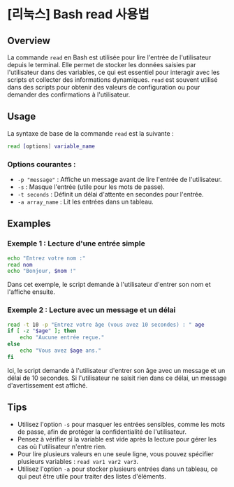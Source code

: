 # [리눅스] Bash read 사용법

## Overview
La commande `read` en Bash est utilisée pour lire l'entrée de l'utilisateur depuis le terminal. Elle permet de stocker les données saisies par l'utilisateur dans des variables, ce qui est essentiel pour interagir avec les scripts et collecter des informations dynamiques. `read` est souvent utilisé dans des scripts pour obtenir des valeurs de configuration ou pour demander des confirmations à l'utilisateur.

## Usage
La syntaxe de base de la commande `read` est la suivante :

```bash
read [options] variable_name
```

### Options courantes :
- `-p "message"` : Affiche un message avant de lire l'entrée de l'utilisateur.
- `-s` : Masque l'entrée (utile pour les mots de passe).
- `-t seconds` : Définit un délai d'attente en secondes pour l'entrée.
- `-a array_name` : Lit les entrées dans un tableau.

## Examples
### Exemple 1 : Lecture d'une entrée simple
```bash
echo "Entrez votre nom :"
read nom
echo "Bonjour, $nom !"
```
Dans cet exemple, le script demande à l'utilisateur d'entrer son nom et l'affiche ensuite.

### Exemple 2 : Lecture avec un message et un délai
```bash
read -t 10 -p "Entrez votre âge (vous avez 10 secondes) : " age
if [ -z "$age" ]; then
    echo "Aucune entrée reçue."
else
    echo "Vous avez $age ans."
fi
```
Ici, le script demande à l'utilisateur d'entrer son âge avec un message et un délai de 10 secondes. Si l'utilisateur ne saisit rien dans ce délai, un message d'avertissement est affiché.

## Tips
- Utilisez l'option `-s` pour masquer les entrées sensibles, comme les mots de passe, afin de protéger la confidentialité de l'utilisateur.
- Pensez à vérifier si la variable est vide après la lecture pour gérer les cas où l'utilisateur n'entre rien.
- Pour lire plusieurs valeurs en une seule ligne, vous pouvez spécifier plusieurs variables : `read var1 var2 var3`.
- Utilisez l'option `-a` pour stocker plusieurs entrées dans un tableau, ce qui peut être utile pour traiter des listes d'éléments.